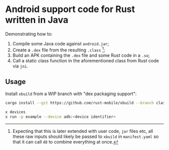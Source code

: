 # Android support code for Rust written in Java

Demonstrating how to:

1. Compile some Java code against `android.jar`;
2. Create a `.dex` file from the resulting `.class` [^1];
3. Build an APK containing the `.dex` file and some Rust code in a `.so`;
4. Call a static class function in the aforementioned class from Rust code via `jni`.

[^1]: Expecting that this is later extended with user code, `jar` files etc, all these raw inputs should likely be passed to `xbuild` in `manifest.yaml` so that it can call `d8` to combine everything at once.

## Usage

Install `xbuild` from a WIP branch with "dex packaging support":

```sh
cargo install --git https://github.com/rust-mobile/xbuild --branch classes-dex
```

```sh
x devices
x run -p example --device adb:<device identifier>
```
